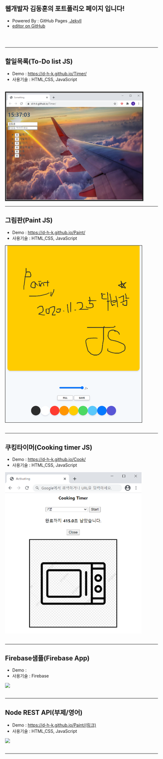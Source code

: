 ## 웹개발자 김동훈의 포트폴리오 페이지 입니다!
- Powered By : GitHub Pages ,[Jekyll](https://jekyllrb.com/) 
- [editor on GitHub](https://github.com/d-h-k/d-h-k.github.io/edit/main/index.md) 
<br>
<br>
<hr color=#4287f5 size="5px">


## 할일목록(To-Do list JS)
- Demo : https://d-h-k.github.io/Timer/
- 사용기술 : HTML,CSS, JavaScript
<br>
<img src="/img/Todo.png" border="3px" width="450" >
<br>
<hr size="5px">


## 그림판(Paint JS)
- Demo : https://d-h-k.github.io/Paint/
- 사용기술 : HTML,CSS, JavaScript
<img src="/img/jspaintpic.png" border="1px" width="450" >
<br>
<br>

<hr size="5px">



## 쿠킹타이머(Cooking timer JS)
- Demo : https://d-h-k.github.io/Cook/
- 사용기술 : HTML,CSS, JavaScript
<img src="/img/ctimer.png" width="450" >
<br>
<br>

<hr size="5px">


## Firebase샘플(Firebase App)
- Demo : 
- 사용기술 : Firebase
<img src="/img/@@이미지위치@@@" width="450" >
<br>
<br>

<hr size="5px">


## Node REST API(부제/영어)
- Demo : https://d-h-k.github.io/Paint/(링크)
- 사용기술 : HTML,CSS, JavaScript
<img src="/img/@@이미지위치@@@" width="450" >
<br>
<br>

<hr size="5px">



<!--- 
//저장





<hr color=#4287f5 size="5px">
<img src="/img/jspaintpic.png" width="450" >
{: width="100" height="100"}



POST 템플릿


## 제목(부제/영어)
- Demo : https://d-h-k.github.io/Paint/(링크)
- 사용기술 : HTML,CSS, JavaScript
<img src="/img/@@이미지위치@@@" width="450" >
<br>
<br>

<hr size="5px">



--->



